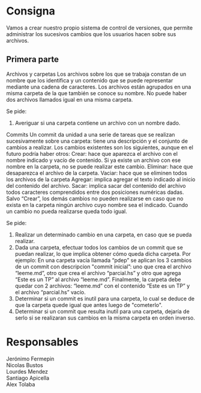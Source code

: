 # Consigna

Vamos a crear nuestro propio sistema de control de versiones, que permite administrar los sucesivos cambios que los usuarios hacen sobre sus archivos.

## Primera parte

Archivos y carpetas
Los archivos sobre los que se trabaja constan de un nombre que los identifica y un contenido que se puede representar mediante una cadena de caracteres. Los archivos están agrupados en una misma carpeta de la que también se conoce su nombre. No puede haber dos archivos llamados igual en una misma carpeta. 

Se pide:
1. Averiguar si una carpeta contiene un archivo con un nombre dado.

Commits
Un commit da unidad a una serie de tareas que se realizan sucesivamente sobre una carpeta: tiene una descripción y el conjunto de cambios a realizar. Los cambios existentes son los siguientes, aunque en el futuro podría haber otros: 
Crear: hace que aparezca el archivo con el nombre indicado y vacío de contenido. Si ya existe un archivo con ese nombre en la carpeta, no se puede realizar este cambio.
Eliminar: hace que desaparezca el archivo de la carpeta. 
Vaciar: hace que se eliminen todos los archivos de la carpeta
Agregar: implica agregar el texto indicado al inicio del contenido del archivo.
Sacar: implica sacar del contenido del archivo todos caracteres comprendidos entre dos posiciones numéricas dadas.
Salvo “Crear”, los demás cambios no pueden realizarse en caso que no exista en la carpeta ningún archivo                                                                           cuyo nombre sea el indicado. Cuando un cambio no pueda realizarse queda todo igual.

Se pide:
1. Realizar un determinado cambio en una carpeta, en caso que se pueda realizar.
2. Dada una carpeta, efectuar todos los cambios de un commit que se puedan realizar, lo que implica obtener cómo queda dicha carpeta. Por ejemplo: En una carpeta vacía llamada “pdep” se aplican los 3 cambios de un commit con descripcion "commit inicial”: uno que crea el archivo “leeme.md”, otro que crea el archivo “parcial.hs” y otro que agrega “Este es un TP” al archivo “leeme.md”. Finalmente, la carpeta debe quedar con 2 archivos: “leeme.md” con el contenido “Este es un TP” y el archivo “parcial.hs” vacío.
3. Determinar si un commit es inutil para una carpeta, lo cual se deduce de que la carpeta quede igual que antes luego de "cometerlo". 
4. Determinar si un commit que resulta inutil para una carpeta, dejaría de serlo si se realizaran sus cambios en la misma carpeta en orden inverso.  


# Responsables

Jerónimo Fermepin  
Nicolas Bustos  
Lourdes Mendez  
Santiago Apicella  
Alex Tolaba
